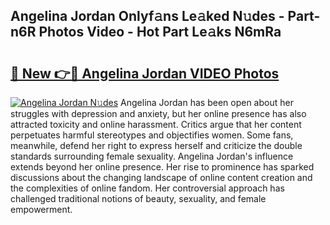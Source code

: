 ## Angelina Jordan Onlyf𝚊ns Le𝚊ked N𝚞des - Part-n6R Photos Video - Hot Part Le𝚊ks N6mRa

# <h2><a href="http://ac3762.deff.icu/?id=Angelina+Jordan">🔗 New 👉🔴 Angelina Jordan VIDEO Photos</a></h2>

[![Angelina Jordan N𝚞des](https://i.imgur.com/rIISA9y.gif)](http://ac3762.deff.icu/?id=Angelina+Jordan)
Angelina Jordan has been open about her struggles with depression and anxiety, but her online presence has also attracted toxicity and online harassment. Critics argue that her content perpetuates harmful stereotypes and objectifies women. Some fans, meanwhile, defend her right to express herself and criticize the double standards surrounding female sexuality. Angelina Jordan's influence extends beyond her online presence. Her rise to prominence has sparked discussions about the changing landscape of online content creation and the complexities of online fandom. Her controversial approach has challenged traditional notions of beauty, sexuality, and female empowerment.
